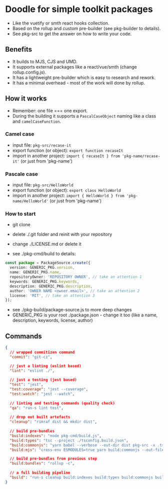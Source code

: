 # Doodle for simple toolkit packages

- Like the vuetify or smth react hooks collection.
- Based on the rollup and custom pre-builder (see pkg-builder to details).
- See pkg-src to get the answer on how to write your code.

## Benefits 

- It builds to MJS, CJS and UMD.
- It supports external packages like a react/vue/smth (change rollup.config.js).
- It has a lightweight pre-builder which is easy to research and rework.
- It has a minimal overhead - most of the work will done by rollup. 

## How it works

- Remember: one file === one export.
- During the building it supports a ```PascalCaseObject``` naming like a class and ```camelCaseFunction```.

### Camel case

- input file: ```pkg-src/recase-it```
- export function (or object): ```export function recaseIt```
- import in another project: ```import { recaseIt } from 'pkg-name/recase-it'``` (or just from 'pkg-name')

### Pascale case

- input file: ```pkg-src/HelloWorld```
- export function (or object): ```export class HelloWorld```
- import in another project: ```import { HelloWorld } from 'pkg-name/HelloWorld'``` (or just from 'pkg-name')

### How to start

- git clone
- delete ./.git folder and reinit with your repository
- change ./LICENSE.md or delete it

- see ./pkg-cmd/build to details:

```ts
const package = PackageSource.create({
  version: GENERIC_PKG.version,
  name: GENERIC_PKG.name,
  repositoryOwner: 'REPOSITORY OWNER', // take an attention 1
  keywords: GENERIC_PKG.keywords,
  description: GENERIC_PKG.description,
  author: 'OWNER NAME <owner.email>', // take an attention 2
  license: 'MIT', // take an attention 3
});
```

- see ./pkg-build/package-source.js to more deep changes
- GENERIC_PKG is your root ./package.json - change it too (like a name, description, keywords, license, author)

## Commands
```json
{ 
  // wrapped commitizen command
  "commit": "git-cz",

  // just a linting (eslint based)
  "lint": "eslint ./",
  
  // just a testing (jest based)
  "test": "jest",
  "test:coverage": "jest --coverage",
  "test:watch": "jest --watch",
  
  // linting and testing commands (quality check)
  "qa": "run-s lint test",
  
  // drop out built artefacts 
  "cleanup": "rimraf dist && mkdir dist",
  
  // build pre-bundles
  "build:indexes": "node pkg-cmd/build.js",
  "build:types": "tsc --project ./tsconfig.build.json",
  "build:commonjs": "yarn babel --verbose --out-dir dist pkg-src -x .ts --ignore '**/*.d.ts','**/*.test.ts'",
  "build:mjs": "cross-env ESMODULES=true yarn build:commonjs --out-file-extension .mjs",

  // build pre-bundles from previous step
  "build:bundles": "rollup -c",
  
  // a full building pipeline
  "build": "run-s cleanup build:indexes build:types build:commonjs build:mjs build:bundles"
}
```